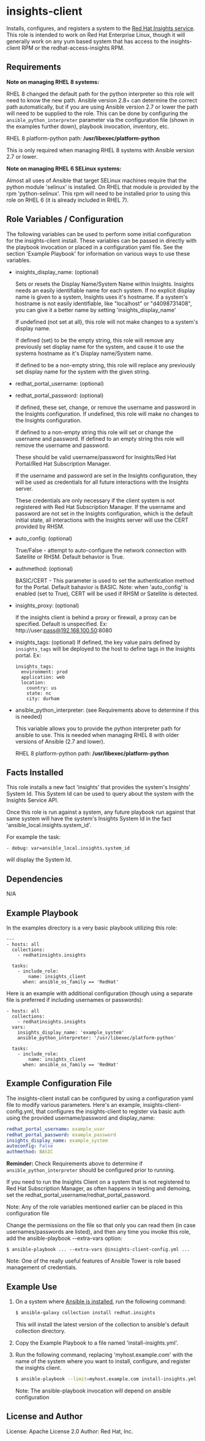insights-client
========

Installs, configures, and registers a system to the [Red Hat Insights service](http://access.redhat.com/insights).  This role is intended to work on Red Hat Enterprise Linux, though it will generally work on any yum based system that has access to the insights-client RPM or the redhat-access-insights RPM.

Requirements
------------

**Note on managing RHEL 8 systems:**

RHEL 8 changed the default path for the python interpreter so this role will need to know the new path. 
Ansible version 2.8+ can determine the correct path automatically, but if you are using Ansible version 2.7 
or lower the path will need to be supplied to the role. This can be done by configuring the `ansible_python_interpreter` 
parameter via the configuration file (shown in the examples further down), playbook invocation, inventory, etc.

RHEL 8 platform-python path: **/usr/libexec/platform-python**

This is only required when managing RHEL 8 systems with Ansible version 2.7 or lower. 

**Note on managing RHEL 6 SELinux systems:**

Almost all uses of Ansible that target SELinux machines require that the python module 'selinux' is installed. On RHEL that module is provided by the rpm 'python-selinux'. This rpm will need to be installed prior to using this role on RHEL 6 (it is already included in RHEL 7). 

Role Variables / Configuration
--------------

The following variables can be used to perform some initial configuration for the insights-client install. 
These variables can be passed in directly with the playbook invocation or placed in a configuration yaml file.
See the section 'Example Playbook' for information on various ways to use these variables. 

* insights_display_name: (optional)

    Sets or resets the Display Name/System Name within Insights.  Insights needs an easily identifiable
    name for each system.  If no explicit display name is given to a system, Insights uses it's hostname.
    If a system's hostname is not easily identifiable, like "localhost" or "d4098731408", you can give
    it a better name by setting 'insights_display_name'

    If undefined (not set at all), this role will not make changes to a system's display name.

    If defined (set) to be the empty string, this role will remove any previously set display name
    for the system, and cause it to use the systems hostname as it's Display name/System name.

    If defined to be a non-empty string, this role will replace any previously set display name
    for the system with the given string.

* redhat_portal_username: (optional)
* redhat_portal_password: (optional)
    
    If defined, these set, change, or remove the username and password in the Insights configuration.
    If undefined, this role will make no changes to the Insights configuration.

    If defined to a non-empty string this role will set or change the username and password.
    If defined to an empty string this role will remove the username and password.

    These should be valid username/password for Insights/Red Hat Portal/Red Hat Subscription Manager.

    If the username and password are set in the Insights configuration, they will be used as
    credentials for all future interactions with the Insights server.

    These credentials are only necessary if the client system is not registered with Red Hat
    Subscription Manager.  If the username and password are not set in the Insights configuration,
    which is the default initial state, all interactions with the Insights server will use the
    CERT provided by RHSM.

* auto_config: (optional)
    
    True/False - attempt to auto-configure the network connection with Satellite or RHSM. Default behavior is True.

* authmethod: (optional)
    
    BASIC/CERT - This parameter is used to set the authentication method for the Portal. Default bahavior is BASIC.
    Note: when 'auto_config' is enabled (set to True), CERT will be used if RHSM or Satellite is detected.

* insights_proxy: (optional)

    If the insights client is behind a proxy or firewall, a proxy can be specified. Default is unspecified.
		Ex: http://user:pass@192.168.100.50:8080 

* insights_tags: (optional)
    If defined, the key value pairs defined by `insights_tags` will be deployed to the host to define tags in the Insights portal.
    Ex: 
    ```
    insights_tags:
      environment: prod
      application: web
      location:
        country: us
        state: nc
        city: durham
    ```

* ansible_python_interpreter: (see Requirements above to determine if this is needed)

    This variable allows you to provide the python interpreter path for ansible to use. This is needed when 
    managing RHEL 8 with older versions of Ansible (2.7 and lower).

    RHEL 8 platform-python path: **/usr/libexec/platform-python**

Facts Installed
---------------

This role installs a new fact 'insights' that provides the system's Insights' System Id.  This System
Id can be used to query about the system with the Insights Service API.

Once this role is run against a system, any future playbook run against that same system will have
the system's Insights System Id in the fact 'ansible_local.insights.system_id'.

For example the task:

    - debug: var=ansible_local.insights.system_id

will display the System Id.

Dependencies
------------

N/A

Example Playbook
----------------

In the examples directory is a very basic playbook utilizing this role:

    ---
    - hosts: all
      collections:
        - redhatinsights.insights
        
      tasks:
        - include_role: 
            name: insights_client
          when: ansible_os_family == 'RedHat'

Here is an example with additional configuration (though using a separate file is preferred if including 
usernames or passwords):

    - hosts: all
      collections:
        - redhatinsights.insights
      vars:
        insights_display_name: 'example_system'
        ansible_python_interpreter: '/usr/libexec/platform-python'

      tasks:
        - include_role: 
            name: insights_client
          when: ansible_os_family == 'RedHat'

Example Configuration File
----------------

The insights-client install can be configured by using a configuration yaml file to modify various parameters. 
Here's an example, insights-client-config.yml, that configures the insights-client to register via basic auth 
using the provided username/password and display_name:

```yaml
redhat_portal_username: example_user
redhat_portal_password: example_password
insights_display_name: example_system
autoconfig: False
authmethod: BASIC
```

**Reminder:** Check Requirements above to determine if `ansible_python_interpreter` should be configured prior to running.

If you need to run the Insights Client on a system that is not registered to Red Hat Subscription
Manager, as often happens in testing and demoing, set the redhat_portal_username/redhat_portal_password.

Note: Any of the role variables mentioned earlier can be placed in this configuration file

Change the permissions on the file so that only you can read them (in case usernames/passwords are listed), and then any time you invoke
this role, add the ansible-playbook --extra-vars option:

    $ ansible-playbook ... --extra-vars @insights-client-config.yml ...

Note: One of the really useful features of Ansible Tower is role based management of credentials.

Example Use
-----------

1. On a system where [Ansible is installed](http://docs.ansible.com/ansible/intro_installation.html), run the following command:

    ```bash
    $ ansible-galaxy collection install redhat.insights
    ```

    This will install the latest version of the collection to ansible's default collection directory.

2. Copy the Example Playbook to a file named 'install-insights.yml'.

3. Run the following command, replacing 'myhost.example.com' with the name of the
   system where you want to install, configure, and register the insights client.

    ```bash
    $ ansible-playbook --limit=myhost.example.com install-insights.yml --extra-vars @insights-client-config.yml
    ```

    Note: The ansible-playbook invocation will depend on ansible configuration

License and Author
------------------

License: Apache License 2.0
Author: Red Hat, Inc.
